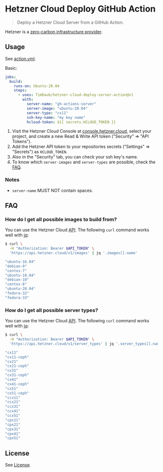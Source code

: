 # Hetzner Cloud Deploy GitHub Action

> Deploy a Hetzner Cloud Server from a GitHub Action.

Hetzner is a [zero-carbon infrastructure
provider](https://github.com/vrde/notes/tree/master/zero-carbon).

## Usage

See [action.yml](./action.yml).

Basic:

```yml
jobs:
  build:
    runs-on: Ubuntu-20.04
    steps:
      - uses: TimDaub/hetzner-cloud-deploy-server-action@v1
        with:
          server-name: "gh-actions-server"
          server-image: "ubuntu-20.04"
          server-type: "cx11"
          ssh-key-name: "my key name"
          hcloud-token: ${{ secrets.HCLOUD_TOKEN }}
```


1.  Visit the Hetzner Cloud Console at
    [console.hetzner.cloud](https://console.hetzner.cloud/), select your
    project, and create a new Read & Write API token ("Security" => "API
    Tokens").
1. Add the Hetzner API token to your repositories secrets ("Settings" =>
   "Secrets") as `HCLOUD_TOKEN`.
1. Also in the "Security" tab, you can check your ssh key's name.
1. To know which `server-images` and `server-types` are possible, check the
   [FAQ](#FAQ).

### Notes

- `server-name` MUST NOT contain spaces.

## FAQ

### How do I get all possible images to build from?

You can use the Hetzner Cloud [API](https://docs.hetzner.cloud/#images-get-all-images).
The following `curl` command works well with [jq](https://github.com/stedolan/jq):

```bash
$ curl \
  -H "Authorization: Bearer $API_TOKEN" \
  'https://api.hetzner.cloud/v1/images' | jq '.images[].name'

"ubuntu-16.04"
"debian-9"
"centos-7"
"ubuntu-18.04"
"debian-10"
"centos-8"
"ubuntu-20.04"
"fedora-32"
"fedora-33"
```

### How do I get all possible server types?


You can use the Hetzner Cloud [API](https://docs.hetzner.cloud/#server-types-get-all-server-types).
The following `curl` command works well with [jq](https://github.com/stedolan/jq):

```bash
$ curl \
  -H "Authorization: Bearer $API_TOKEN" \
  'https://api.hetzner.cloud/v1/server_types' | jq '.server_types[].name'

"cx11"
"cx11-ceph"
"cx21"
"cx21-ceph"
"cx31"
"cx31-ceph"
"cx41"
"cx41-ceph"
"cx51"
"cx51-ceph"
"ccx11"
"ccx21"
"ccx31"
"ccx41"
"ccx51"
"cpx11"
"cpx21"
"cpx31"
"cpx41"
"cpx51"
```

## License

See [License](./LICENSE).
